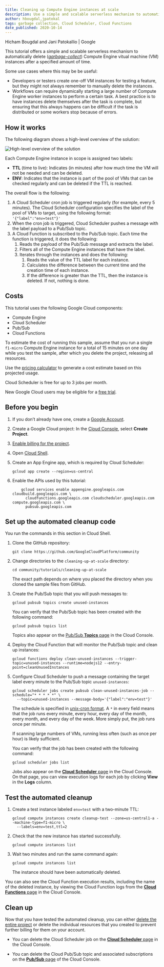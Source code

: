 ```yaml
---
title: Cleaning up Compute Engine instances at scale
description: Use a simple and scalable serverless mechanism to automatically delete Compute Engine instances after a specified amount of time.
author: hbougdal,jpatokal
tags: garbage collection, Cloud Scheduler, Cloud Functions
date_published: 2020-10-14
---
```


Hicham Bougdal and Jani Patokallio | Google

This tutorial offers a simple and scalable serverless mechanism to automatically delete
([*garbage-collect*](https://en.wikipedia.org/wiki/Garbage_collection_(computer_science))) Compute Engine vitual machine (VM) instances after a specified amount
of time.

Some use cases where this may be be useful:

* Developers or testers create one-off VM instances for testing a feature, but they might not always remember to manually delete the instances.
* Workflows can require dynamically starting a large number of Compute Engine worker instances to perform a certain task. A best practice is to have instances 
  delete themselves after the task is complete, but ensuring that this always happens can be difficult if the task is distributed or some workers stop because
  of errors.

## How it works 

The following diagram shows a high-level overview of the solution:

![High-level overview of the solution](https://storage.googleapis.com/gcp-community/tutorials/cleaning-up-at-scale/overview.svg)

Each Compute Engine instance in scope is assigned two labels:

*   **TTL** (time to live): Indicates (in minutes) after how much time the VM will not be needed and can be deleted.
*   **ENV**: Indicates that the instance is part of the pool of VMs that can be checked regularly and can be deleted if the TTL is reached. 

The overall flow is the following:

1.  A Cloud Scheduler cron job is triggered regularly (for example, every 5 minutes). The Cloud Scheduler configuration specifies the label of the 
    pool of VMs to target, using the following format: `'{"label":"env=test"}'`
1.  When the cron job is triggered, Cloud Scheduler pushes a message with the label payload to a Pub/Sub topic.
1.  A Cloud Function is subscribed to the Pub/Sub topic. Each time the function is triggered, it does the following: 
    1.  Reads the payload of the Pub/Sub message and extracts the label.
    1.  Filters all of the Compute Engine instances that have the label.
    1.  Iterates through the instances and does the following: 
        1.  Reads the value of the TTL label for each instance.
        1.  Calculates the difference between the current time and the creation time of each instance. 
        1.  If the difference is greater than the TTL, then the instance is deleted. If not, nothing is done.

## Costs

This tutorial uses the following Google Cloud components: 

*   Compute Engine
*   Cloud Scheduler
*   Pub/Sub
*   Cloud Functions

To estimate the cost of running this sample, assume that you run a single `f1-micro`  Compute Engine instance for a total of 15 minutes on one day while you test
the sample, after which you delete the project, releasing all resources. 

Use the [pricing calculator](https://cloud.google.com/products/calculator/) to generate a cost estimate based on this projected usage. 

Cloud Scheduler is free for up to 3 jobs per month.

New Google Cloud users may be eligible for a [free trial](http://cloud.google.com/free-trial).

## Before you begin

1.  If you don’t already have one, create a [Google Account](https://accounts.google.com/SignUp).

1.  Create a Google Cloud project: In the [Cloud Console](https://console.cloud.google.com/project), select **Create Project**.
1.  [Enable billing for the project](https://support.google.com/cloud/answer/6293499#enable-billing).
1.  Open [Cloud Shell](https://cloud.google.com/shell/docs/using-cloud-shell).
1.  Create an App Engine app, which is required by Cloud Scheduler:

        gcloud app create --region=us-central
    
1.  Enable the APIs used by this tutorial:

            gcloud services enable appengine.googleapis.com cloudbuild.googleapis.com \
              cloudfunctions.googleapis.com cloudscheduler.googleapis.com compute.googleapis.com \
              pubsub.googleapis.com
    
## Set up the automated cleanup code

You run the commands in this section in Cloud Shell.

1.  Clone the GitHub repository:

        git clone https://github.com/GoogleCloudPlatform/community

1.  Change directories to the `cleaning-up-at-scale` directory:

        cd community/tutorials/cleaning-up-at-scale
	
    The exact path depends on where you placed the directory when you cloned the sample files from GitHub.

1.  Create the Pub/Sub topic that you will push messages to:

        gcloud pubsub topics create unused-instances

    You can verify that the Pub/Sub topic has been created with the following command:
    
        gcloud pubsub topics list
	
    Topics also appear on the [Pub/Sub **Topics** page](https://console.cloud.google.com/cloudpubsub/topic/list) in the Cloud Console.

1.  Deploy the Cloud Function that will monitor the Pub/Sub topic and clean up instances:

        gcloud functions deploy clean-unused-instances --trigger-topic=unused-instances --runtime=nodejs12 --entry-point=cleanUnusedInstances

1.  Configure Cloud Scheduler to push a message containing the target label every minute to the Pub/Sub topic `unused-instances`:

        gcloud scheduler jobs create pubsub clean-unused-instances-job --schedule="* * * * *" \
          --topic=unused-instances --message-body='{"label":"env=test"}'

    The schedule is specified in [unix-cron format](https://cloud.google.com/scheduler/docs/configuring/cron-job-schedules).
    A `*` in every field means that the job runs every minute, every hour, every day of the month, every month, and every day of the week.
    More simply put, the job runs once per minute.

    If scanning large numbers of VMs, running less often (such as once per hour) is likely sufficient.

    You can verify that the job has been created with the following command:

        gcloud scheduler jobs list

    Jobs also appear on the [**Cloud Scheduler** page](https://console.cloud.google.com/cloudscheduler) in the Cloud Console. On that page, you can view
    execution logs for each job by clicking **View** in the **Logs** column.

## Test the automated cleanup

1.  Create a test instance labeled `env=test` with a two-minute TTL:

        gcloud compute instances create cleanup-test --zone=us-central1-a --machine-type=f1-micro \
          --labels=env=test,ttl=2

1.  Check that the new instance has started successfully.

        gcloud compute instances list

1.  Wait two minutes and run the same command again:

        gcloud compute instances list

    The instance should have been automatically deleted.

You can also see the Cloud Function execution results, including the name of the deleted instance, by viewing the Cloud Function logs from the
[**Cloud Functions** page](https://pantheon.corp.google.com/functions/list) in the Cloud Console.

## Clean up

Now that you have tested the automated cleanup, you can either
[delete the entire project](https://cloud.google.com/resource-manager/docs/creating-managing-projects#shutting_down_projects) or delete the individual resources
that you created to prevent further billing for them on your account.

- You can delete the Cloud Scheduler job on the [**Cloud Scheduler** page](https://console.cloud.google.com/cloudscheduler) in the Cloud Console.

- You can delete the Cloud Pub/Sub topic and associated subscriptions on the [**Pub/Sub** page](https://console.cloud.google.com/cloudpubsub/topic/list) of the 
  Cloud Console.

